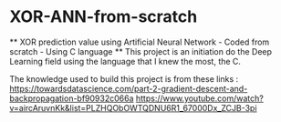 # XOR-ANN-from-scratch
** XOR prediction value using Artificial Neural Network - Coded from scratch - Using C language **
This project is an initiation do the Deep Learning field using the language that I knew the most, the C.

The knowledge used to build this project is from these links : 
https://towardsdatascience.com/part-2-gradient-descent-and-backpropagation-bf90932c066a
https://www.youtube.com/watch?v=aircAruvnKk&list=PLZHQObOWTQDNU6R1_67000Dx_ZCJB-3pi
